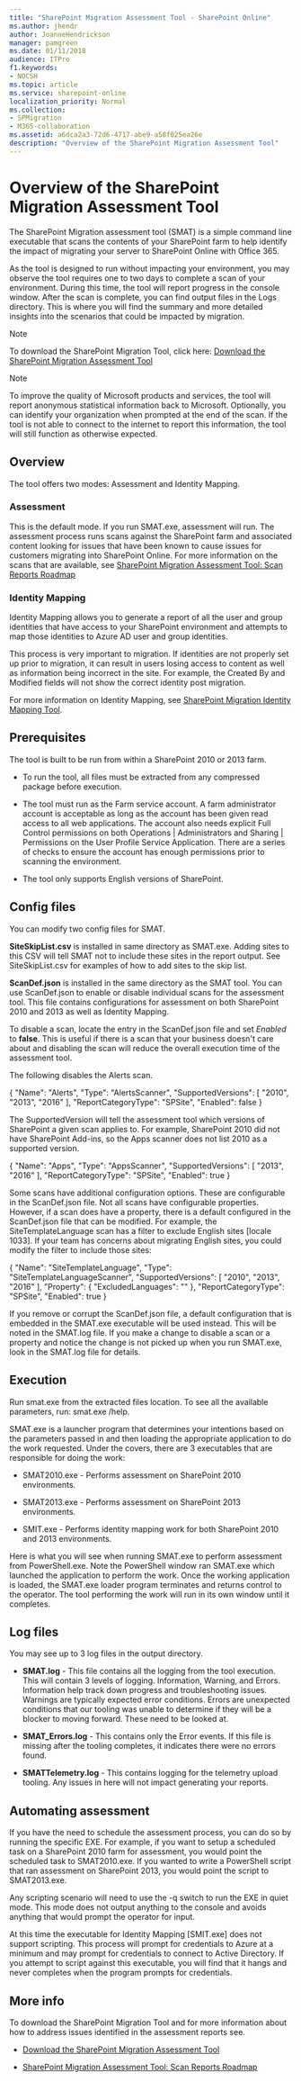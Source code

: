 ```yaml
---
title: "SharePoint Migration Assessment Tool - SharePoint Online"
ms.author: jhendr
author: JoanneHendrickson
manager: pamgreen
ms.date: 01/11/2018
audience: ITPro
f1.keywords:
- NOCSH
ms.topic: article
ms.service: sharepoint-online
localization_priority: Normal
ms.collection:
- SPMigration
- M365-collaboration
ms.assetid: a6dca2a3-72d6-4717-abe9-a58f025ea26e
description: "Overview of the SharePoint Migration Assessment Tool"
---
```


# Overview of the SharePoint Migration Assessment Tool

The SharePoint Migration assessment tool (SMAT) is a simple command line executable that scans the contents of your SharePoint farm to help identify the impact of migrating your server to SharePoint Online with Office 365.
  
As the tool is designed to run without impacting your environment, you may observe the tool requires one to two days to complete a scan of your environment. During this time, the tool will report progress in the console window. After the scan is complete, you can find output files in the Logs directory. This is where you will find the summary and more detailed insights into the scenarios that could be impacted by migration.
  
> [!NOTE]
> To download the SharePoint Migration Tool, click here: [Download the SharePoint Migration Assessment Tool ](https://www.microsoft.com/download/details.aspx?id=53598)
  
> [!NOTE]
> To improve the quality of Microsoft products and services, the tool will report anonymous statistical information back to Microsoft. Optionally, you can identify your organization when prompted at the end of the scan. If the tool is not able to connect to the internet to report this information, the tool will still function as otherwise expected.
  
## Overview

The tool offers two modes: Assessment and Identity Mapping.
  
### Assessment

This is the default mode. If you run SMAT.exe, assessment will run. The assessment process runs scans against the SharePoint farm and associated content looking for issues that have been known to cause issues for customers migrating into SharePoint Online. For more information on the scans that are available, see [SharePoint Migration Assessment Tool: Scan Reports Roadmap](sharepoint-migration-assessment-toolscan-reports-roadmap.md)
  
### Identity Mapping

Identity Mapping allows you to generate a report of all the user and group identities that have access to your SharePoint environment and attempts to map those identities to Azure AD user and group identities.
  
This process is very important to migration. If identities are not properly set up prior to migration, it can result in users losing access to content as well as information being incorrect in the site. For example, the Created By and Modified fields will not show the correct identity post migration.
  
For more information on Identity Mapping, see [SharePoint Migration Identity Mapping Tool](sharepoint-migration-identity-mapping-tool.md).
  
## Prerequisites

The tool is built to be run from within a SharePoint 2010 or 2013 farm.
  
- To run the tool, all files must be extracted from any compressed package before execution.
    
- The tool must run as the Farm service account. A farm administrator account is acceptable as long as the account has been given read access to all web applications. The account also needs explicit Full Control permissions on both Operations | Administrators and Sharing | Permissions on the User Profile Service Application. There are a series of checks to ensure the account has enough permissions prior to scanning the environment.

- The tool only supports English versions of SharePoint.
    
## Config files

You can modify two config files for SMAT.
  
 **SiteSkipList.csv** is installed in same directory as SMAT.exe. Adding sites to this CSV will tell SMAT not to include these sites in the report output. See SiteSkipList.csv for examples of how to add sites to the skip list. 
  
 **ScanDef.json** is installed in the same directory as the SMAT tool. You can use ScanDef.json to enable or disable individual scans for the assessment tool. This file contains configurations for assessment on both SharePoint 2010 and 2013 as well as Identity Mapping. 
  
To disable a scan, locate the entry in the ScanDef.json file and set  *Enabled*  to **false**. This is useful if there is a scan that your business doesn't care about and disabling the scan will reduce the overall execution time of the assessment tool.
  
The following disables the Alerts scan.
  
{ "Name": "Alerts", "Type": "AlertsScanner", "SupportedVersions": [ "2010", "2013", "2016" ], "ReportCategoryType": "SPSite", "Enabled": false }
  
The SupportedVersion will tell the assessment tool which versions of SharePoint a given scan applies to. For example, SharePoint 2010 did not have SharePoint Add-ins, so the Apps scanner does not list 2010 as a supported version.
  
{ "Name": "Apps", "Type": "AppsScanner", "SupportedVersions": [ "2013", "2016" ], "ReportCategoryType": "SPSite", "Enabled": true }
  
Some scans have additional configuration options. These are configurable in the ScanDef.json file. Not all scans have configurable properties. However, if a scan does have a property, there is a default configured in the ScanDef.json file that can be modified. For example, the SiteTemplateLanguage scan has a filter to exclude English sites [locale 1033]. If your team has concerns about migrating English sites, you could modify the filter to include those sites:
  
{ "Name": "SiteTemplateLanguage", "Type": "SiteTemplateLanguageScanner", "SupportedVersions": [ "2010", "2013", "2016" ], "Property": { "ExcludedLanguages": "" }, "ReportCategoryType": "SPSite", "Enabled": true }
  
If you remove or corrupt the ScanDef.json file, a default configuration that is embedded in the SMAT.exe executable will be used instead. This will be noted in the SMAT.log file. If you make a change to disable a scan or a property and notice the change is not picked up when you run SMAT.exe, look in the SMAT.log file for details.
  
## Execution

Run smat.exe from the extracted files location. To see all the available parameters, run: smat.exe /help.
  
SMAT.exe is a launcher program that determines your intentions based on the parameters passed in and then loading the appropriate application to do the work requested. Under the covers, there are 3 executables that are responsible for doing the work:
  
- SMAT2010.exe - Performs assessment on SharePoint 2010 environments.
    
- SMAT2013.exe - Performs assessment on SharePoint 2013 environments.
    
- SMIT.exe - Performs identity mapping work for both SharePoint 2010 and 2013 environments.
    
Here is what you will see when running SMAT.exe to perform assessment from PowerShell.exe. Note the PowerShell window ran SMAT.exe which launched the application to perform the work. Once the working application is loaded, the SMAT.exe loader program terminates and returns control to the operator. The tool performing the work will run in its own window until it completes.
  
## Log files

You may see up to 3 log files in the output directory.
  
- **SMAT.log** - This file contains all the logging from the tool execution. This will contain 3 levels of logging. Information, Warning, and Errors. Information help track down progress and troubleshooting issues. Warnings are typically expected error conditions. Errors are unexpected conditions that our tooling was unable to determine if they will be a blocker to moving forward. These need to be looked at. 
    
- **SMAT_Errors.log** - This contains only the Error events. If this file is missing after the tooling completes, it indicates there were no errors found. 
    
- **SMATTelemetry.log** - This contains logging for the telemetry upload tooling. Any issues in here will not impact generating your reports. 
    
## Automating assessment

If you have the need to schedule the assessment process, you can do so by running the specific EXE. For example, if you want to setup a scheduled task on a SharePoint 2010 farm for assessment, you would point the scheduled task to SMAT2010.exe. If you wanted to write a PowerShell script that ran assessment on SharePoint 2013, you would point the script to SMAT2013.exe.
  
Any scripting scenario will need to use the -q switch to run the EXE in quiet mode. This mode does not output anything to the console and avoids anything that would prompt the operator for input.
  
At this time the executable for Identity Mapping [SMIT.exe] does not support scripting. This process will prompt for credentials to Azure at a minimum and may prompt for credentials to connect to Active Directory. If you attempt to script against this executable, you will find that it hangs and never completes when the program prompts for credentials.
  
## More info

To download the SharePoint Migration Tool and for more information about how to address issues identified in the assessment reports see.
  
- [Download the SharePoint Migration Assessment Tool ](https://www.microsoft.com/download/details.aspx?id=53598)
    
- [SharePoint Migration Assessment Tool: Scan Reports Roadmap](sharepoint-migration-assessment-toolscan-reports-roadmap.md)
